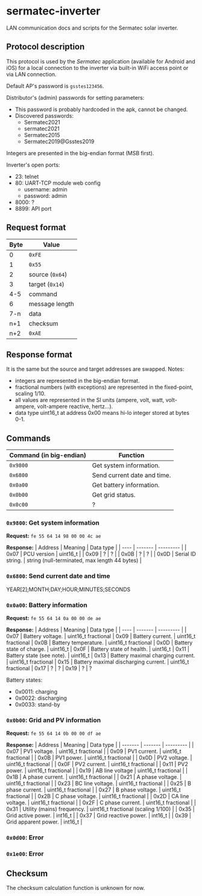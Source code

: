 # sermatec-inverter
LAN communication docs and scripts for the Sermatec solar inverter.

## Protocol description
This protocol is used by the *Sermatec* application (available for Android and iOS) for a local connection to the inverter via built-in WiFi access point or via LAN connection.

Default AP's password is `gsstes123456`.

Distributor's (admin) passwords for setting parameters:
- This password is probably hardcoded in the apk, cannot be changed.
- Discovered passwords:
    - Sermatec2021
    - sermatec2021
    - Sermatec2015
    - Sermatec2019@Gsstes2019

Integers are presented in the big-endian format (MSB first).

Inverter's open ports:
- 23: telnet
- 80: UART-TCP module web config
    - username: admin
    - password: admin
- 8000: ?
- 8899: API port

## Request format
| Byte | Value |
| ---- | ----- |
| 0    | `0xFE`  |
| 1    | `0x55`  |
| 2    | source (`0x64`) |
| 3    | target (`0x14`) |
| 4-5  | command |
| 6    | message length |
| 7-n  | data |
| n+1  | checksum |
| n+2  | `0xAE` |

## Response format
It is the same but the source and target addresses are swapped.
Notes: 
- integers are represented in the big-endian format.
- fractional numbers (with exceptions) are represented in the fixed-point, scaling 1/10.
- all values are represented in the SI units (ampere, volt, watt, volt-ampere, volt-ampere reactive, hertz...).
- data type uint16_t at address 0x00 means hi-lo integer stored at bytes 0-1.

## Commands
| Command (in big-endian) | Function |
| ----------------------- | -------- |
| `0x9800`                | Get system information.
| `0x6800`                | Send current date and time. |
| `0x0a00` | Get battery information. |
| `0x0b00` | Get grid status. |
| `0x0c00` | ? |

### **`0x9800`: Get system information**
**Request:** `fe 55 64 14 98 00 00 4c ae`

**Response:**
| Address | Meaning | Data type |
| ----    | ------- | --------- |
| 0x07 | PCU version | uint16_t |
| 0x09 | ? | ? |
| 0x0B | ? | ? |
| 0x0D | Serial ID string. | string (null-terminated, max length 44 bytes) |

### **`0x6800`: Send current date and time**
YEAR[2];MONTH;DAY;HOUR;MINUTES;SECONDS

### **`0x0a00`: Battery information**
**Request:** `fe 55 64 14 0a 00 00 de ae`

**Response:**
| Address | Meaning | Data type |
| ---- | ------- | --------- |
| 0x07 | Battery voltage. | uint16_t fractional
| 0x09 | Battery current. | uint16_t fractional
| 0x0B | Battery temperature. | uint16_t fractional
| 0x0D | Battery state of charge. | uint16_t
| 0x0F | Battery state of health. | uint16_t
| 0x11 | Battery state (see note). | uint16_t
| 0x13 | Battery maximal charging current. | uint16_t fractional
| 0x15 | Battery maximal discharging current. | uint16_t fractional
| 0x17 | ? | ?
| 0x19 | ? | ?

Battery states:
- 0x0011: charging
- 0x0022: discharging
- 0x0033: stand-by

### **`0x0b00`: Grid and PV information**
**Request:** `fe 55 64 14 0b 00 00 df ae`

**Response:**
| Address | Meaning | Data type |
| ------- | ------- | --------- |
| 0x07 | PV1 voltage. | uint16_t fractional |
| 0x09 | PV1 current. | uint16_t fractional |
| 0x0B | PV1 power. | uint16_t fractional |
| 0x0D | PV2 voltage. | uint16_t fractional |
| 0x0F | PV2 current. | uint16_t fractional |
| 0x11 | PV2 power. | uint16_t fractional |
| 0x19 | AB line voltage | uint16_t fractional |
| 0x1B | A phase current. | uint16_t fractional |
| 0x21 | A phase voltage. | uint16_t fractional |
| 0x23 | BC line voltage. | uint16_t fractional |
| 0x25 | B phase current. | uint16_t fractional |
| 0x27 | B phase voltage. | uint16_t fractional |
| 0x2B | C phase voltage. | uint16_t fractional |
| 0x2D | CA line voltage. | uint16_t fractional |
| 0x2F | C phase current. | uint16_t fractional |
| 0x31 | Utility (mains) frequency. | uint16_t fractional (scaling 1/100) |
| 0x35 | Grid active power. | int16_t |
| 0x37 | Grid reactive power. | int16_t |
| 0x39 | Grid apparent power. | int16_t |

### **`0x0d00`: Error**
### **`0x1e00`: Error**

## Checksum
The checksum calculation function is unknown for now.